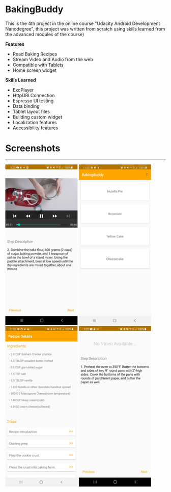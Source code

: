 # BakingBuddy 

This is the 4th project in the online course "Udacity Android Development Nanodegree", this project was written from scratch using skills learned from the advanced modules of the course)

**Features**
- Read Baking Recipes  
- Stream Video and Audio from the web  
- Compatible with Tablets 
- Home screen widget
 

**Skills Learned**
- ExoPlayer
- HttpURLConnection
- Espresso UI testing 
- Data binding
- Tablet layout files 
- Building custom widget
- Localization features 
- Accessibility features 


# Screenshots
 -----------
<img width="45%" src="./github/10.jpg"/>
<img width="45%" src="./github/30.jpg"/>
<img width="45%" src="./github/20.jpg"/>
<img width="45%" src="./github/40.jpg"/>


